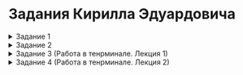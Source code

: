 # Задания Кирилла Эдуардовича

<details><summary>Задание 1</summary>

```
# Local .terraform directories
**/.terraform/*
Локальные каталоги .terraform

# .tfstate files
*.tfstate
*.tfstate.*
Игнорирует все файлы с расширением .tfstate.
Игнорирует все файлы, которые начинаются с .tfstate. и имеют любое расширение после точки.

# Crash log files
crash.log
crash.*.log
Игнорирует файлы crash.log и игнорирует файлы которые начинаются на crash. и заканчиваются на .log

# Exclude all .tfvars files, which are likely to contain sensitive data, such as
# password, private keys, and other secrets. These should not be part of version 
# control as they are data points which are potentially sensitive and subject 
# to change depending on the environment.
*.tfvars
*.tfvars.json
# Исключите все файлы .tfvars, которые могут содержать конфиденциальные данные, такие как
# пароли, закрытые ключи и другие секреты. Они не должны быть частью управления версиями 
#, поскольку они являются потенциально конфиденциальными данными и могут 
# изменяться в зависимости от среды.
игнорировать все файлы с расширением .tfvars .tfvars.json

# Ignore override files as they are usually used to override resources locally and so
# are not checked in
override.tf
override.tf.json
*_override.tf
*_override.tf.json
# Игнорируйте файлы переопределения, поскольку они обычно используются для локального переопределения ресурсов и поэтому не регистрируются
игнорировать файлы, а также их расширения override.tf override.tf.json 

# Ignore transient lock info files created by terraform apply
.terraform.tfstate.lock.info
# Игнорировать временные файлы информации о блокировке, созданные terraform apply.
игнорировать файл .terraform.tfstate.lock.info

# Include override files you do wish to add to version control using negated pattern
# !example_override.tf
# Включите файлы переопределений, которые вы хотите добавить в систему контроля версий, используя отрицающий шаблон
исключает игнорирование example_override.tf

# Include tfplan files to ignore the plan output of command: terraform plan -out=tfplan
# example: *tfplan*
# Включите файлы tfplan, чтобы игнорировать результаты выполнения команды: terraform plan -out=tfplan
файлы с расширением или именем tfplan игнорируются 

# Ignore CLI configuration files
.terraformrc
terraform.rc
# Игнорировать конфигурационные файлы CLI 
игнорировать файлы .terraformrc и terraform.rc
```

</details>

<details><summary>Задание 2</summary>

#### Cклонировал репозиторий с исходным кодом [terraform](https://github.com/hashicorp/terraform.git) 
---
Какому тегу соответствует коммит `85024d3`?
-
командой `git show 85024d3` нашел нужный тег

```
85024d3100 (tag: v0.12.23) v0.12.23
```
Сколько родителей у коммита `b8d720`? Напишите их хеши.
-

помощью команды `git show b8d720` нахожу 2 родительских коммита следовательно это мержкоммит 

```
56cd7859e0 perent 1
9ea88f22fc perent 2
```

Перечислите хеши и комментарии всех коммитов, которые были сделаны между тегами `v0.12.23 и v0.12.24`.
-
командой `git log --oneline v0.12.23 v0.12.24`
```
33ff1c03bb (tag: v0.12.24) v0.12.24
b14b74c493 [Website] vmc provider links
3f235065b9 Update CHANGELOG.md
6ae64e247b registry: Fix panic when server is unreachable
5c619ca1ba website: Remove links to the getting started guide's old location
06275647e2 Update CHANGELOG.md
d5f9411f51 command: Fix bug when using terraform login on Windows
4b6d06cc5d Update CHANGELOG.md
dd01a35078 Update CHANGELOG.md
225466bc3e Cleanup after v0.12.23 release
```

Найдите коммит, в котором была создана функция `func providerSource`, её определение в коде выглядит так: `func providerSource(...)` (вместо троеточия перечислены аргументы)
-
командой `git log -S"func providerSource"` нашел коммиты в которых были добавлены или удалены строки, содержащие `func providerSource`
```
5af1e6234ab6da412fb8637393c5a17a1b293663
8c928e83589d90a031f811fae52a81be7153e82f
```
С помощью команды `git show` нахожу добавленую строку `func providerSource(services *disco.Disco)` в первом коммите `8c928e83589d90a031f811fae52a81be7153e82f`

Найдите все коммиты, в которых была изменена функция `globalPluginDirs`.
-
командой `git log --oneline -S"globalPluginDirs"` нахожу коммиты в которых изменения функции `globalPluginDirs`
```
7c4aeac5f3
65c4ba7363
125eb51dc4
22c121df86 
7c7e5d8f0a 
35a058fb3d
c0b1761096
8364383c35 
```

Кто автор функции `synchronizedWriters`?
-
Чтобы найти автора функции нам нужен коммит с созданием функции`synchronizedWriters` 
Нахожу коммиты с изменениями этой функции `git log --oneline -S"synchronizedWriters"`
``` 
bdfea50cc8 remove unused
fd4f7eb0b9 remove prefixed io
5ac311e2a9 main: synchronize writes to VT100-faker on Windows
```
смотрю первый коммит и нахожу автора и его функцию `git show 5ac311e2a9`
`Author: Martin Atkins <mart@degeneration.co.uk>`

</details>

<details><summary>Задание 3 (Работа в тенрминале. Лекция 1)</summary>

### [Задание 3 Работа в терминале](https://github.com/netology-code/sysadm-homeworks/blob/devsys10/03-sysadmin-01-terminal/README.md)

Какой переменной можно задать длину журнала `history`, и на какой строчке `manual` это описывается?
-
В `man bash` описание переменных которая задает длину журнала `history` начинается на строке `3035`
С помощью двух переменных можно настроить длину журнала:
- `HISTSIZE`- опредлеляет, сколько команд сохраняется для текущей сессии
- `HISTFILESIZE` - опредуляет, сколько команд сохраняется в файле истории `~/.bash_history` между сессиями

Что делает директива `ignoreboth` в bash?
-
`HISCONTROL=ignoreboth` - игнорировать и дубликаты, и команды с пробелом

В каких сценариях использования применимы скобки `{}`, на какой строчке `man bash` это описано?
-
строчка 901 в `man bash` `brace Expansion`
`{}` Расширение фигурных скобок служит: 
- генерации последовательности `{1..10}`
- комбинирование строк `file{1,2,3}.txt`
- вложенные скобки `{a,b{1,2},c}`

С учётом ответа на предыдущий вопрос подумайте, как создать однократным вызовом touch 100 000 файлов. Получится ли аналогичным образом создать 300 000 файлов? Если нет, то объясните, почему.
-
с помощью команды `touch file {1..100000}.txt` можно будет создать 100000 файлов, но 300 уже не получится, так как ограничение на последовательное создание файлов не даст это сделать и получим 
`bash: /usr/bin/touch: Argument list too long`

В man bash поищите по /\[\[. Что делает конструкция `[[ -d /tmp ]]`?
-
- `[[ ... ]]` — это условное выражение в Bash, которое возвращает true (0) или false (1) в зависимости от результата проверки.
- `-d` — это оператор, который проверяет, является ли указанный путь директорией.
- `/tmp` — это путь, который проверяется.

Сделайте так, чтобы в выводе команды type -a bash первым стояла запись с нестандартным путём, например, bash is... Используйте знания о просмотре существующих и создании новых переменных окружения, обратите внимание на переменную окружения PATH.
Другие строки могут отличаться содержимым и порядком. В качестве ответа приведите команды, которые позволили вам добиться указанного вывода, или соответствующие скриншоты.
- 
скопировал бинарный файл `bash` в дерикторию `/tmp/new_path_directory/bash`
добавил переменную в PATH `export PATH=/tmp/new_path_directory:$PATH`
и проверил `type -a bash` первым в списке новая дериктория с переменной 

Чем отличается планирование команд с помощью `batch` и `at`?
-
- `at` выполняет команду в указанное время
- `batch` выполняет задачи, когда нагрузка на систему становится низкой
</details>


<details><summary>Задание 4 (Работа в тенрминале. Лекция 2)</summary>

### [Задание 4 Работа в терминале. Лекция 2](https://github.com/netology-code/sysadm-homeworks/blob/devsys10/03-sysadmin-02-terminal/README.md)

Какого типа команда `cd`? Попробуйте объяснить, почему она именно такого типа: опишите ход своих мыслей и поясните, если считаете, что она могла бы быть другого типа.
-
Команда `cd` shell builtin, встроенная командная оболочка и она не использует стандартные потоки ввода-вывода stdin/stdout/stderr

1. Не выводит данные 
2. `cd` изменяет текущую рабочую директорию процесса shell, а не передаёт данные через потоки
3. Ошибки cd выводятся в stderr

Какая альтернатива без pipe для команды `grep <some_string> <some_file> | wc -l`?
-
можно заменить командой `grep <some_string> -c <some_file>` добавив флаг `-с`

Какой процесс с PID 1 является родителем для всех процессов в вашей виртуальной машине Ubuntu 20.04?
-
Родителем всех процессов является `systemd(1)` или `/sbin/init splash`

Как будет выглядеть команда, которая перенаправит вывод stderr ls на другую сессию терминала?
-
`ls /несуществующая_дериктория" 2> /dev/pts/"номер терминала"` номер терминала узнаем `tty`
цифра `2` перед перенаправлением, направит `stderr` на другой терминал
`1` направит `stdout`
`&`направит `stdout` и `stderr`

Получится ли одновременно передать команде файл на stdin и вывести её stdout в другой файл? Приведите работающий пример.
-
grep "текст" < input.txt > matches.txt
греп ищет текст в файле input.txt и результаты поиска сохраняет в matches.txt

Получится ли, находясь в графическом режиме, вывести данные из PTY в какой-либо из эмуляторов TTY? Сможете ли вы наблюдать выводимые данные?
-

Получится 

- открываем виртуальную консоль ctrl+alt+F2...F12
- можно передать выводимые данные с PTY на TTY `echo "hello from PTY" > /dev/tty2`

Выполните команду `bash 5>&1`. К чему она приведёт? Что будет, если вы выполните `echo netology > /proc/$$/fd/5`? Почему так происходит?
-
командой `bash 5>&1` я создаю дочерний процесс bash `5>` и связываю его с stdout shell `&1`
`echo netology > /proc/$$/fd/5` эта команда выводит мне вывод команды `echo netology` таким образом проверил работоспособность

Получится ли в качестве входного потока для pipe использовать только stderr команды, не потеряв отображение stdout на pty?
Напоминаем: по умолчанию через pipe передаётся только stdout команды слева от | на stdin команды справа. Это можно сделать, поменяв стандартные потоки местами через промежуточный новый дескриптор, который вы научились создавать в предыдущем вопросе.
-
`ls несуществющий_файл существующий_файл | grep "no such`
вывод stdout существующего файла на терминале не отображается
чтобы оставить stdout на PTY поменяем потоки местами через новый дескриптор 5
`ls несуществующий_файл существующий_файл 5>&1 1>&2 2>&5 | grep "No such"` тогда stdout останется 

